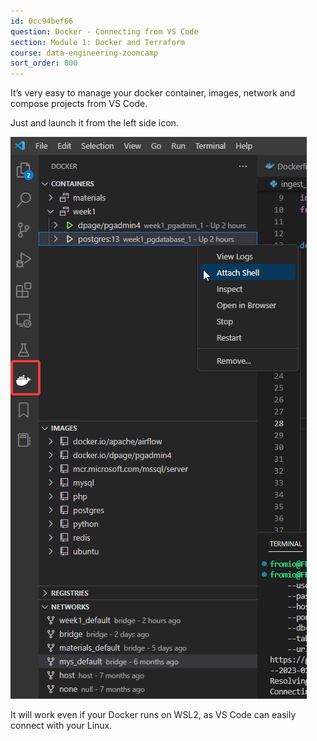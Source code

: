 ```yaml
---
id: 0cc94bef66
question: Docker - Connecting from VS Code
section: Module 1: Docker and Terraform
course: data-engineering-zoomcamp
sort_order: 800
---
```


It’s very easy to manage your docker container, images, network and compose projects from VS Code.

Just  and launch it from the left side icon.

![Image](images/data-engineering-zoomcamp/image_ea5934b5.png)

It will work even if your Docker runs on WSL2, as VS Code can easily connect with your Linux.

